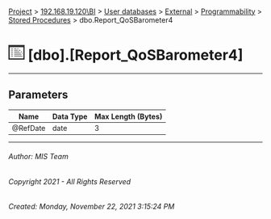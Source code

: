 #### 

[Project](../../../../../index.md) > [192.168.19.120\\BI](../../../../index.md) > [User databases](../../../index.md) > [External](../../index.md) > [Programmability](../index.md) > [Stored Procedures](Stored_Procedures.md) > dbo.Report_QoSBarometer4

# ![Stored Procedures](../../../../../Images/StoredProcedure32.png) [dbo].[Report_QoSBarometer4]

---

## <a name="#parameters"></a>Parameters

| Name | Data Type | Max Length (Bytes) |
|---|---|---|
| @RefDate | date | 3 |


---

###### Author:  MIS Team

###### Copyright 2021 - All Rights Reserved

###### Created: Monday, November 22, 2021 3:15:24 PM


